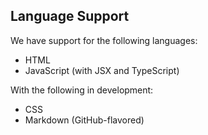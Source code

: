 ## Language Support

We have support for the following languages:

 - HTML
 - JavaScript (with JSX and TypeScript)

With the following in development:

 - CSS
 - Markdown (GitHub-flavored)
